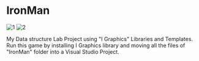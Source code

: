# IronMan
![1](https://user-images.githubusercontent.com/16709991/99707847-34f10000-2ac7-11eb-88c5-ccde2bd32c13.jpg)
![2](https://user-images.githubusercontent.com/16709991/99707850-35899680-2ac7-11eb-8492-5f4e6642bd74.jpg)


My Data structure Lab Project using "I Graphics" Libraries and Templates.
Run this game by installing I Graphics library and moving all the files of "IronMan" folder into a Visual Studio Project.
